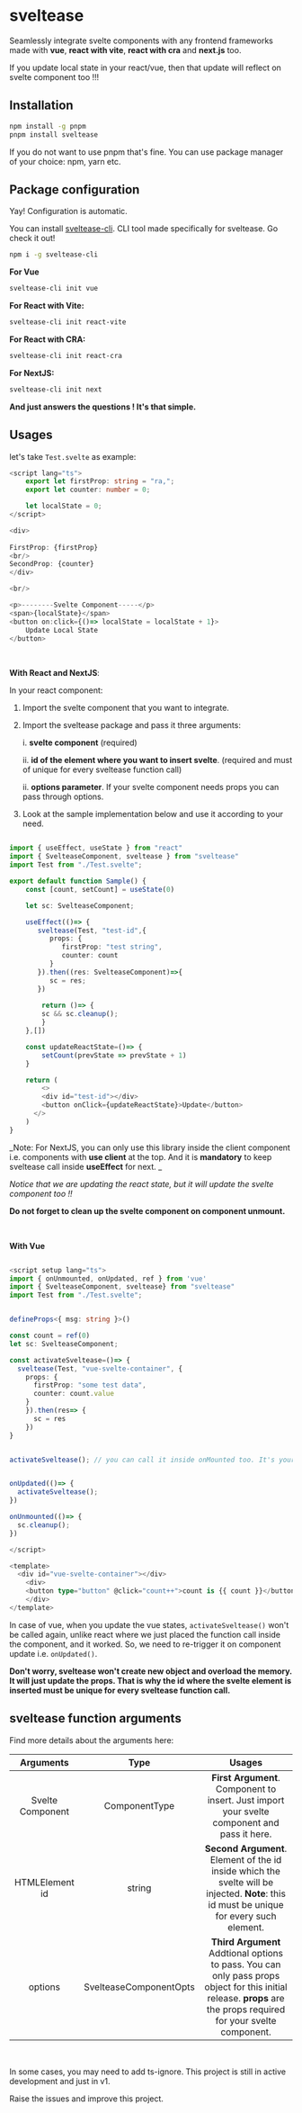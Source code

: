
# sveltease

Seamlessly integrate svelte components with any frontend frameworks made with **vue**, **react with vite**, **react with cra** and **next.js** too.

If you update local state in your react/vue, then that update will reflect on svelte component too !!!

## Installation

```bash
npm install -g pnpm
pnpm install sveltease
```

If you do not want to use pnpm that's fine. You can use package manager of your choice: npm, yarn etc.



## Package configuration

Yay! Configuration is automatic.

You can install [sveltease-cli](https://github.com/anurag-dhamala/sveltease-cli). CLI tool made specifically for sveltease. Go check it out!

```bash
npm i -g sveltease-cli
```

**For Vue**


```bash
sveltease-cli init vue
```

**For React with Vite:**

```bash
sveltease-cli init react-vite
```

**For React with CRA:**

```bash
sveltease-cli init react-cra
```


**For NextJS:**

```bash
sveltease-cli init next
```

**And just answers the questions ! It's that simple.**



## Usages

let's take ```Test.svelte``` as example: 

```typescript
<script lang="ts">
    export let firstProp: string = "ra,";
    export let counter: number = 0;

    let localState = 0;
</script>

<div>
  
FirstProp: {firstProp}
<br/>
SecondProp: {counter}
</div>

<br/>

<p>--------Svelte Component-----</p>
<span>{localState}</span>
<button on:click={()=> localState = localState + 1}>
    Update Local State
</button>

```

<br/>

**With React and NextJS**:

In your react component:

1. Import the svelte component that you want to integrate.
2. Import the sveltease package and pass it three arguments: 

    i. **svelte component** (required)

    ii. **id of the element where you want to insert svelte**. (required and must of unique for every sveltease function call)

    ii. **options parameter**. If your svelte component needs props you can pass through options.

3. Look at the sample implementation below and use it according to your need.

```typescript

import { useEffect, useState } from "react"
import { SvelteaseComponent, sveltease } from "sveltease"
import Test from "./Test.svelte";

export default function Sample() {
    const [count, setCount] = useState(0)

    let sc: SvelteaseComponent;

    useEffect(()=> {
       sveltease(Test, "test-id",{
          props: {
             firstProp: "test string",
             counter: count
          }
       }).then((res: SvelteaseComponent)=>{
          sc = res;
       })
       
        return ()=> {
        sc && sc.cleanup();
        }
    },[])

    const updateReactState=()=> {
        setCount(prevState => prevState + 1)
    }

    return (
        <>
        <div id="test-id"></div>
        <button onClick={updateReactState}>Update</button>
      </>
    )
}
```


_Note: For NextJS, you can only use this library inside the client component i.e. components with **use client** at the top. And it is **mandatory** to keep sveltease call inside **useEffect** for next. _

_Notice that we are updating the react state, but it will update the svelte component too !!_

**Do not forget to clean up the svelte component on component unmount.**

<br/>

**With Vue**

```typescript

<script setup lang="ts">
import { onUnmounted, onUpdated, ref } from 'vue'
import { SvelteaseComponent, sveltease} from "sveltease"
import Test from "./Test.svelte";


defineProps<{ msg: string }>()

const count = ref(0)
let sc: SvelteaseComponent;

const activateSveltease=()=> {
  sveltease(Test, "vue-svelte-container", {
    props: {
      firstProp: "some test data",
      counter: count.value
    }
    }).then(res=> {
      sc = res
    })
}


activateSveltease(); // you can call it inside onMounted too. It's your choice.


onUpdated(()=> {
  activateSveltease();
})

onUnmounted(()=> {
  sc.cleanup();
})

</script>

<template>
  <div id="vue-svelte-container"></div>
    <div>
    <button type="button" @click="count++">count is {{ count }}</button>
    </div>
</template>
```

In case of vue, when you update the vue states, ```activateSveltease()``` won't be called again, unlike react where we just placed the function call inside the component, and it worked. So, we need to re-trigger it on component update i.e. ```onUpdated()```. 


**Don't worry, sveltease won't create new object and overload the memory. It will just update the props. That is why the id where the svelte element is inserted must be unique for every sveltease function call.**


## sveltease function arguments

Find more details about the arguments here:

| Arguments | Type    | Usages    |
| :---:   | :---: | :---: |
| Svelte Component | ComponentType<any>   | **First Argument**.  Component to insert. Just import your svelte component and pass it here.   |
| HTMLElement id | string   | **Second Argument**. Element of the id inside which the svelte will be injected. **Note**: this id must be unique for every such element.   |
| options | SvelteaseComponentOpts   | **Third Argument** Addtional options to pass. You can only pass props object for this initial release. **props** are the props required for your svelte component.   |


<br/>

In some cases, you may need to add ts-ignore. This project is still in active development and just in v1.

Raise the issues and improve this project.